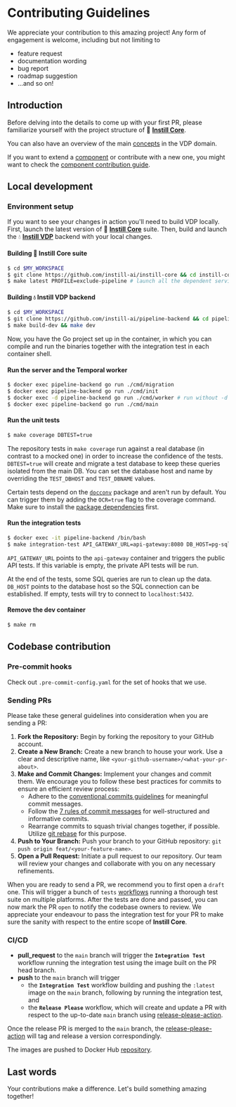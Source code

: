 # Contributing Guidelines

We appreciate your contribution to this amazing project! Any form of engagement
is welcome, including but not limiting to
- feature request
- documentation wording
- bug report
- roadmap suggestion
- ...and so on!

## Introduction

Before delving into the details to come up with your first PR, please
familiarize yourself with the project structure of 🔮 [**Instill
Core**](https://github.com/instill-ai/instill-core).

You can also have an overview of the main [concepts](../README.md#concepts) in
the VDP domain.

If you want to extend a [component](../pkg/component) or contribute with a new
one, you might want to check the [component contribution
guide](../pkg/component/CONTRIBUTING.md).

## Local development

### Environment setup

If you want to see your changes in action you'll need to build VDP locally.
First, launch the latest version of 🔮 [**Instill
Core**](https://github.com/instill-ai/instill-core) suite. Then, build and
launch the 💧 [**Instill VDP**](https://github.com/instill-ai/pipeline-backend)
backend with your local changes.

#### Building 🔮 Instill Core suite

```sh
$ cd $MY_WORKSPACE
$ git clone https://github.com/instill-ai/instill-core && cd instill-core
$ make latest PROFILE=exclude-pipeline # launch all the dependent services except pipeline-backend
```

#### Building 💧 Instill VDP backend

```sh
$ cd $MY_WORKSPACE
$ git clone https://github.com/instill-ai/pipeline-backend && cd pipeline-backend
$ make build-dev && make dev
```

Now, you have the Go project set up in the container, in which you can compile
and run the binaries together with the integration test in each container shell.

#### Run the server and the Temporal worker

```sh
$ docker exec pipeline-backend go run ./cmd/migration
$ docker exec pipeline-backend go run ./cmd/init
$ docker exec -d pipeline-backend go run ./cmd/worker # run without -d in a separate terminal if you want to access the logs
$ docker exec pipeline-backend go run ./cmd/main
```

#### Run the unit tests

```bash
$ make coverage DBTEST=true
```

The repository tests in `make coverage` run against a real database (in contrast
to a mocked one) in order to increase the confidence of the tests. `DBTEST=true`
will create and migrate a test database to keep these queries isolated from the
main DB. You can set the database host and name by overriding the `TEST_DBHOST`
and `TEST_DBNAME` values.

Certain tests depend on the [`docconv`](https://github.com/sajari/docconv)
package and aren't run by default. You can trigger them by adding the `OCR=true`
flag to the coverage command. Make sure to install the [package
dependencies](https://github.com/sajari/docconv?tab=readme-ov-file#dependencies)
first.

#### Run the integration tests

```bash
$ docker exec -it pipeline-backend /bin/bash
$ make integration-test API_GATEWAY_URL=api-gateway:8080 DB_HOST=pg-sql
```

`API_GATEWAY_URL` points to the `api-gateway` container and triggers the public
API tests. If this variable is empty, the private API tests will be run.

At the end of the tests, some SQL queries are run to clean up the data.
`DB_HOST` points to the database host so the SQL connection can be established.
If empty, tests will try to connect to `localhost:5432`.

#### Remove the dev container

```bash
$ make rm
```

## Codebase contribution

### Pre-commit hooks

Check out `.pre-commit-config.yaml` for the set of hooks that we use.

### Sending PRs

Please take these general guidelines into consideration when you are sending a PR:

1. **Fork the Repository:** Begin by forking the repository to your GitHub account.
2. **Create a New Branch:** Create a new branch to house your work. Use a clear and descriptive name, like `<your-github-username>/<what-your-pr-about>`.
3. **Make and Commit Changes:** Implement your changes and commit them. We encourage you to follow these best practices for commits to ensure an efficient review process:
   - Adhere to the [conventional commits guidelines](https://www.conventionalcommits.org/) for meaningful commit messages.
   - Follow the [7 rules of commit messages](https://chris.beams.io/posts/git-commit/) for well-structured and informative commits.
   - Rearrange commits to squash trivial changes together, if possible. Utilize [git rebase](http://gitready.com/advanced/2009/03/20/reorder-commits-with-rebase.html) for this purpose.
4. **Push to Your Branch:** Push your branch to your GitHub repository: `git push origin feat/<your-feature-name>`.
5. **Open a Pull Request:** Initiate a pull request to our repository. Our team will review your changes and collaborate with you on any necessary refinements.

When you are ready to send a PR, we recommend you to first open a `draft` one. This will trigger a bunch of `tests` [workflows](https://github.com/instill-ai/pipeline-backend/tree/main/.github/workflows) running a thorough test suite on multiple platforms. After the tests are done and passed, you can now mark the PR `open` to notify the codebase owners to review. We appreciate your endeavour to pass the integration test for your PR to make sure the sanity with respect to the entire scope of **Instill Core**.

### CI/CD

- **pull_request** to the `main` branch will trigger the **`Integration Test`** workflow running the integration test using the image built on the PR head branch.
- **push** to the `main` branch will trigger
  - the **`Integration Test`** workflow building and pushing the `:latest` image on the `main` branch, following by running the integration test, and
  - the **`Release Please`** workflow, which will create and update a PR with respect to the up-to-date `main` branch using [release-please-action](https://github.com/google-github-actions/release-please-action).

Once the release PR is merged to the `main` branch, the [release-please-action](https://github.com/google-github-actions/release-please-action) will tag and release a version correspondingly.

The images are pushed to Docker Hub [repository](https://hub.docker.com/r/instill/pipeline-backend).

## Last words

Your contributions make a difference. Let's build something amazing together!
